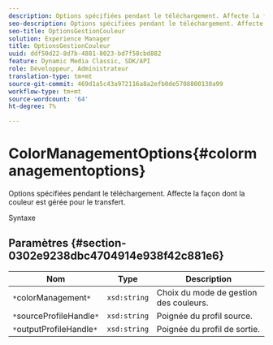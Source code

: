 ```yaml
---
description: Options spécifiées pendant le téléchargement. Affecte la façon dont la couleur est gérée pour le transfert.
seo-description: Options spécifiées pendant le téléchargement. Affecte la façon dont la couleur est gérée pour le transfert.
seo-title: OptionsGestionCouleur
solution: Experience Manager
title: OptionsGestionCouleur
uuid: ddf50d22-8d7b-4881-8023-bd7f58cbd882
feature: Dynamic Media Classic, SDK/API
role: Développeur, Administrateur
translation-type: tm+mt
source-git-commit: 469d1a5c43a972116a8a2efb0de5708800130a99
workflow-type: tm+mt
source-wordcount: '64'
ht-degree: 7%

---
```



# ColorManagementOptions{#colormanagementoptions}

Options spécifiées pendant le téléchargement. Affecte la façon dont la couleur est gérée pour le transfert.

Syntaxe

## Paramètres {#section-0302e9238dbc4704914e938f42c881e6}

| Nom | Type | Description |
|---|---|---|
| `*`colorManagement`*` | `xsd:string` | Choix du mode de gestion des couleurs. |
| `*`sourceProfileHandle`*` | `xsd:string` | Poignée du profil source. |
| `*`outputProfileHandle`*` | `xsd:string` | Poignée du profil de sortie. |

